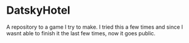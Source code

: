 # DatskyHotel
A repository to a game I try to make. I tried this a few times and since I wasnt able to finish it the last few times, now it goes public.
